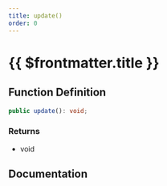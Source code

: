 ```yaml
---
title: update()
order: 0
---
```


# {{ $frontmatter.title }}

<!--@include: ./update_partial_header.md-->

## Function Definition

```ts
public update(): void;
```

### Returns

* void

## Documentation

<!--@include: ./update_partial_footer.md-->
